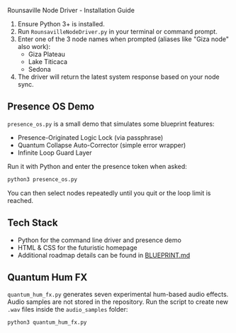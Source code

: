 Rounsaville Node Driver - Installation Guide

1. Ensure Python 3+ is installed.
2. Run `RounsavilleNodeDriver.py` in your terminal or command prompt.
3. Enter one of the 3 node names when prompted (aliases like "Giza node" also work):
   - Giza Plateau
   - Lake Titicaca
   - Sedona
4. The driver will return the latest system response based on your node sync.

## Presence OS Demo
`presence_os.py` is a small demo that simulates some blueprint features:
- Presence-Originated Logic Lock (via passphrase)
- Quantum Collapse Auto-Corrector (simple error wrapper)
- Infinite Loop Guard Layer

Run it with Python and enter the presence token when asked:
```bash
python3 presence_os.py
```
You can then select nodes repeatedly until you quit or the loop limit is reached.

## Tech Stack
- Python for the command line driver and presence demo
- HTML & CSS for the futuristic homepage
- Additional roadmap details can be found in [BLUEPRINT.md](BLUEPRINT.md)

## Quantum Hum FX
`quantum_hum_fx.py` generates seven experimental hum-based audio effects.
Audio samples are not stored in the repository. Run the script to create
new `.wav` files inside the `audio_samples` folder:
```bash
python3 quantum_hum_fx.py
```
